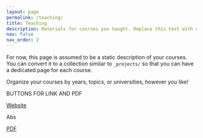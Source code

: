 ```yaml
---
layout: page
permalink: /teaching/
title: Teaching
description: Materials for courses you taught. Replace this text with your description.
nav: false
nav_order: 2
---
```


For now, this page is assumed to be a static description of your courses. You can convert it to a collection similar to `_projects/` so that you can have a dedicated page for each course.

Organize your courses by years, topics, or universities, however you like!




BUTTONS FOR LINK AND PDF


 <div class="links">
<a href="{{ entry.website }}" class="btn btn-sm z-depth-0" role="button">Website</a>


<a class="abstract btn btn-sm z-depth-0" role="button">Abs</a>


<a href="{{ entry.pdf | prepend: '/assets/pdf/' | relative_url }}" class="btn btn-sm z-depth-0" role="button">PDF</a>
</div>

